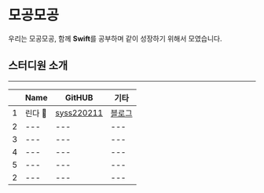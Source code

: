 # 모공모공
우리는 모공모공,
함께 **Swift**를 공부하며 같이 성장하기 위해서 모였습니다.


## 스터디원 소개
---
|  | Name | GitHUB | 기타 |
|---|---|---| ---| 
|1| 린다 🍎 | [syss220211](https://github.com/syss220211) | [블로그](https://sy-catbutler.tistory.com/) |
|2|---|---|---|
|3|---|---|---|
|4|---|---|---|
|5|---|---|---|
|2|---|---|---|





